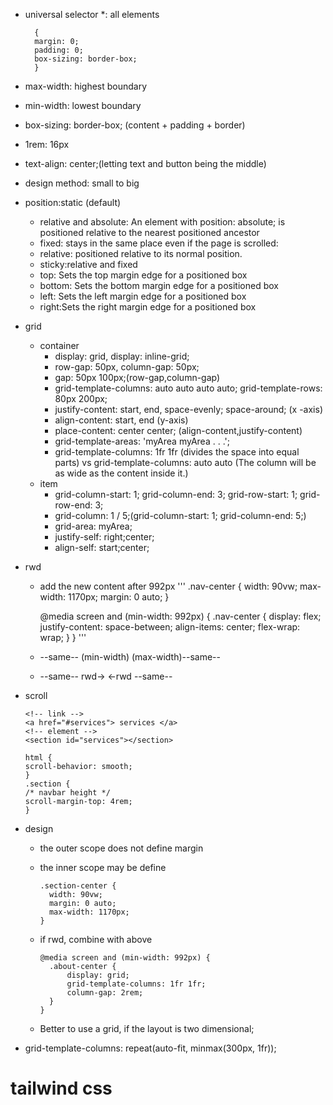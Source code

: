 - universal selector \*: all elements
  ```
    {
    margin: 0;
    padding: 0;
    box-sizing: border-box;
    }
  ```
- max-width: highest boundary
- min-width: lowest boundary
- box-sizing: border-box; (content + padding + border)
- 1rem: 16px
- text-align: center;(letting text and button being the middle)
- design method: small to big
- position:static (default)
  - relative and absolute: An element with position: absolute; is positioned relative to the nearest positioned ancestor
  - fixed: stays in the same place even if the page is scrolled:
  - relative: positioned relative to its normal position.
  - sticky:relative and fixed
  - top: Sets the top margin edge for a positioned box
  - bottom: Sets the bottom margin edge for a positioned box
  - left: Sets the left margin edge for a positioned box
  - right:Sets the right margin edge for a positioned box
- grid
  - container
    - display: grid, display: inline-grid;
    - row-gap: 50px, column-gap: 50px;
    - gap: 50px 100px;(row-gap,column-gap)
    - grid-template-columns: auto auto auto auto; grid-template-rows: 80px 200px;
    - justify-content: start, end, space-evenly; space-around; (x -axis)
    - align-content: start, end (y-axis)
    - place-content: center center; (align-content,justify-content)
    - grid-template-areas: 'myArea myArea . . .';
    - grid-template-columns: 1fr 1fr (divides the space into equal parts) vs grid-template-columns: auto auto (The column will be as wide as the content inside it.)
  - item
    - grid-column-start: 1; grid-column-end: 3; grid-row-start: 1; grid-row-end: 3;
    - grid-column: 1 / 5;(grid-column-start: 1; grid-column-end: 5;)
    - grid-area: myArea;
    - justify-self: right;center;
    - align-self: start;center;
- rwd

  - add the new content after 992px
    '''
    .nav-center {
    width: 90vw;
    max-width: 1170px;
    margin: 0 auto;
    }

    @media screen and (min-width: 992px) {
    .nav-center {
    display: flex;
    justify-content: space-between;
    align-items: center;
    flex-wrap: wrap;
    } }
    '''

  - --same-- (min-width) (max-width)--same--
  - --same-- rwd-> <-rwd --same--

- scroll

  ```
  <!-- link -->
  <a href="#services"> services </a>
  <!-- element -->
  <section id="services"></section>

  html {
  scroll-behavior: smooth;
  }
  .section {
  /* navbar height */
  scroll-margin-top: 4rem;
  }
  ```

- design

  - the outer scope does not define margin
  - the inner scope may be define
    ```
    .section-center {
      width: 90vw;
      margin: 0 auto;
      max-width: 1170px;
    }
    ```
  - if rwd, combine with above

    ```
    @media screen and (min-width: 992px) {
      .about-center {
          display: grid;
          grid-template-columns: 1fr 1fr;
          column-gap: 2rem;
      }
    }
    ```

  - Better to use a grid, if the layout is two dimensional;

- grid-template-columns: repeat(auto-fit, minmax(300px, 1fr));

# tailwind css
